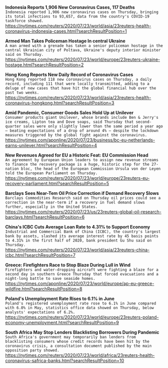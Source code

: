 **Indonesia Reports 1,906 New Coronavirus Cases, 117 Deaths**\
`Indonesia reported 1,906 new coronavirus cases on Thursday, bringing its total infections to 93,657, data from the country's COVID-19 taskforce showed. `\
https://nytimes.com/reuters/2020/07/23/world/asia/23reuters-health-coronavirus-indonesia-cases.html?searchResultPosition=1

**Armed Man Takes Policeman Hostage In central Ukraine**\
`A man armed with a grenade has taken a senior policeman hostage in the central Ukrainian city of Poltava, Ukraine's deputy interior minister said on Thursday.`\
https://nytimes.com/reuters/2020/07/23/world/europe/23reuters-ukraine-hostage.html?searchResultPosition=2

**Hong Kong Reports New Daily Record of Coronavirus Cases**\
`Hong Kong reported 118 new coronavirus cases on Thursday, a daily record, including 111 that were locally transmitted, adding to a deluge of new cases that have hit the global financial hub over the past two weeks. `\
https://nytimes.com/reuters/2020/07/23/world/asia/23reuters-health-coronavirus-hongkong.html?searchResultPosition=3

**Amid Pandemic, Consumer Goods Sales Hold Up at Unilever**\
`Consumer products giant Unilever, whose brands include Ben & Jerry's ice creams, Lipton tea and Dove soaps, said Thursday that second-quarter sales were only slightly lower than the same period a year ago — beating expectations of a drop of around 4% — despite the lockdown measures triggered by the global fight against the coronavirus.`\
https://nytimes.com/aponline/2020/07/23/business/bc-eu-netherlands-earns-unilever.html?searchResultPosition=4

**New Revenues Agreed for EU a Historic Feat: EU Commission Head**\
`An agreement by European Union leaders to assign new revenue streams to finance the recovery package is a huge, historic step for the 27-nation bloc, the head of the European Commission Ursula von der Leyen told the European Parliament on Thursday.`\
https://nytimes.com/reuters/2020/07/23/world/europe/23reuters-eu-recovery-parliament.html?searchResultPosition=5

**Barclays Sees Near-Tem Oil Price Correction if Demand Recovery Slows**\
`Barclays Commodities Research said on Thursday oil prices could see a correction in the near-term if a recovery in fuel demand slows further, especially in the United States. `\
https://nytimes.com/reuters/2020/07/23/us/23reuters-global-oil-research-barclays.html?searchResultPosition=6

**China's ICBC Cuts Average Loan Rate to 4.31% to Support Economy**\
`Industrial and Commercial Bank of China (ICBC), the country's largest bank by assets, slashed its average interest rate by 45 basis points to 4.31% in the first half of 2020, bank president Gu Shu said on Thursday.`\
https://nytimes.com/reuters/2020/07/23/world/asia/23reuters-china-icbc.html?searchResultPosition=7

**Greece: Firefighters Race to Stop Blaze During Lull in Wind**\
`Firefighters and water-dropping aircraft were fighting a blaze for a second day in southern Greece Thursday that forced evacuations and a night-long battle to save seaside homes.`\
https://nytimes.com/aponline/2020/07/23/world/europe/ap-eu-greece-wildfire.html?searchResultPosition=8

**Poland's Unemployment Rate Rises to 6.1% in June**\
`Poland's registered unemployment rate rose to 6.1% in June compared with 6.0% in May, statistics office data showed on Thursday, below analysts' expectations of 6.2%.`\
https://nytimes.com/reuters/2020/07/23/world/europe/23reuters-poland-economy-unemployment.html?searchResultPosition=9

**South Africa May Stop Lenders Blacklisting Borrowers During Pandemic**\
`South Africa's government may temporarily ban lenders from blacklisting consumers whose credit records have been hit by the coronavirus crisis, a consultation document published by the main opposition party showed. `\
https://nytimes.com/reuters/2020/07/23/world/africa/23reuters-health-coronavirus-safrica-banks.html?searchResultPosition=10

